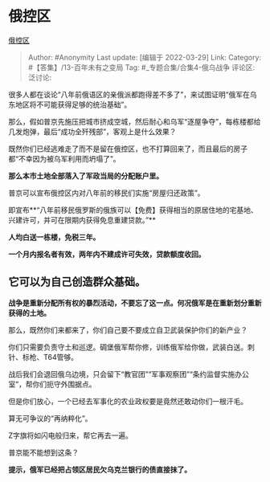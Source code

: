 # 俄控区
[俄控区](https://zhuanlan.zhihu.com/p/489524293)

> Author: #Anonymity
> Last update: [编辑于 2022-03-29]
> Link:
> Category: #【答集】/13-百年未有之变局
> Tag: #_专题合集/合集4-俄乌战争 
> 评论区:
> 泛讨论:

很多人都在谈论“八年前俄语区的亲俄派都跑得差不多了”，来试图证明“俄军在乌东地区将不可能获得足够的统治基础”。

那么，假如普京先施压把城市挤成空城，然后耐心和乌军“逐屋争夺”，每栋楼都给几发炮弹，最后“成功全歼残部”，客观上是什么效果？

既然你们已经逃难走了而不是留在俄控区，也不打算回来了，而且最后的房子都“不幸因为被乌军利用而坍塌了”。

**那么本市土地全部落入了军政当局的分配账户里。**

普京可以宣布俄控区内对八年前的移民们实施“房屋归还政策”。

即宣布**“八年前移民俄罗斯的俄族可以【免费】获得相当的原居住地的宅基地、兴建许可，并可在限期内获得免息重建贷款。”**

**人均白送一栋楼，免税三年。**

**一个月内报名者有效，两年内不建成许可失效，贷款额度收回。**

## 它可以为自己创造群众基础。

**战争是重新分配所有权的暴烈活动，不要忘了这一点。何况俄军是在重新划分重新获得的土地。**

那么，既然你们来都来了，你们自己要不要成立自卫武装保护你们的新产业？

你们只需要负责守土和巡逻。碉堡俄军帮你修，训练俄军给你做，武装白送。刺针、标枪、T64管够。

战后我们会退回俄乌边境，只会留下“教官团”“军事观察团”“条约监督实施办公室”，帮你们扼守外围据点。

但是你们放心，一个已经去军事化的农业政权要是竟然还敢动你们一根汗毛。

算无可争议的“再纳粹化”。

Z字旗将如闪电般归来，帮它再去一遍。

普京能不能想到这条？

**提示，俄军已经把占领区居民欠乌克兰银行的债直接抹了。**
